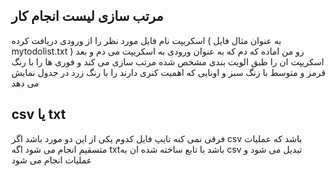 ## مرتب سازی لیست انجام کار
اسکریپت نام  فایل مورد نظر را از ورودی دریافت کرده ( به عنوان مثال فایل mytodolist.txt ) رو من اماده که دم
که به عنوان ورودی به اسکریپت می دم و بعد اسکریپت ان را طبق الویت بندی مشخص شده مرتب سازی می کند و  فوری ها را با  رنگ قرمز و متوسط با زنگ سبز و اونایی که اهمیت کنری دارند را با رنگ زرد در جدول نمایش می دهد


## csv  یا txt
فرقی نمی کنه تایپ فایل کدوم یکی از این دو مورد باشد اگر csv باشد که عملیات 
متسقیم انجام می شود اگه txtباشد با تابع ساخته شده ان به csv تبدیل می شود و عملیات انجام می شود